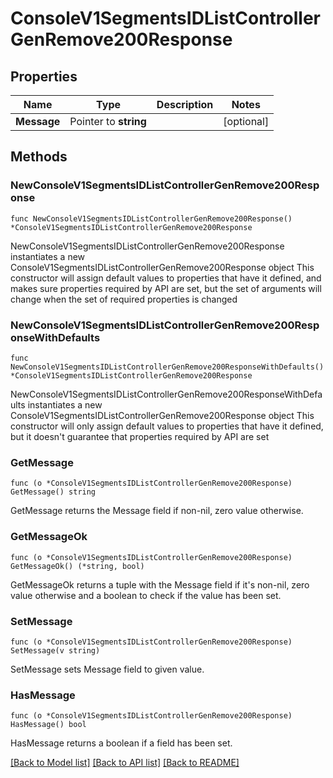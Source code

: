 # ConsoleV1SegmentsIDListControllerGenRemove200Response

## Properties

Name | Type | Description | Notes
------------ | ------------- | ------------- | -------------
**Message** | Pointer to **string** |  | [optional] 

## Methods

### NewConsoleV1SegmentsIDListControllerGenRemove200Response

`func NewConsoleV1SegmentsIDListControllerGenRemove200Response() *ConsoleV1SegmentsIDListControllerGenRemove200Response`

NewConsoleV1SegmentsIDListControllerGenRemove200Response instantiates a new ConsoleV1SegmentsIDListControllerGenRemove200Response object
This constructor will assign default values to properties that have it defined,
and makes sure properties required by API are set, but the set of arguments
will change when the set of required properties is changed

### NewConsoleV1SegmentsIDListControllerGenRemove200ResponseWithDefaults

`func NewConsoleV1SegmentsIDListControllerGenRemove200ResponseWithDefaults() *ConsoleV1SegmentsIDListControllerGenRemove200Response`

NewConsoleV1SegmentsIDListControllerGenRemove200ResponseWithDefaults instantiates a new ConsoleV1SegmentsIDListControllerGenRemove200Response object
This constructor will only assign default values to properties that have it defined,
but it doesn't guarantee that properties required by API are set

### GetMessage

`func (o *ConsoleV1SegmentsIDListControllerGenRemove200Response) GetMessage() string`

GetMessage returns the Message field if non-nil, zero value otherwise.

### GetMessageOk

`func (o *ConsoleV1SegmentsIDListControllerGenRemove200Response) GetMessageOk() (*string, bool)`

GetMessageOk returns a tuple with the Message field if it's non-nil, zero value otherwise
and a boolean to check if the value has been set.

### SetMessage

`func (o *ConsoleV1SegmentsIDListControllerGenRemove200Response) SetMessage(v string)`

SetMessage sets Message field to given value.

### HasMessage

`func (o *ConsoleV1SegmentsIDListControllerGenRemove200Response) HasMessage() bool`

HasMessage returns a boolean if a field has been set.


[[Back to Model list]](../README.md#documentation-for-models) [[Back to API list]](../README.md#documentation-for-api-endpoints) [[Back to README]](../README.md)


